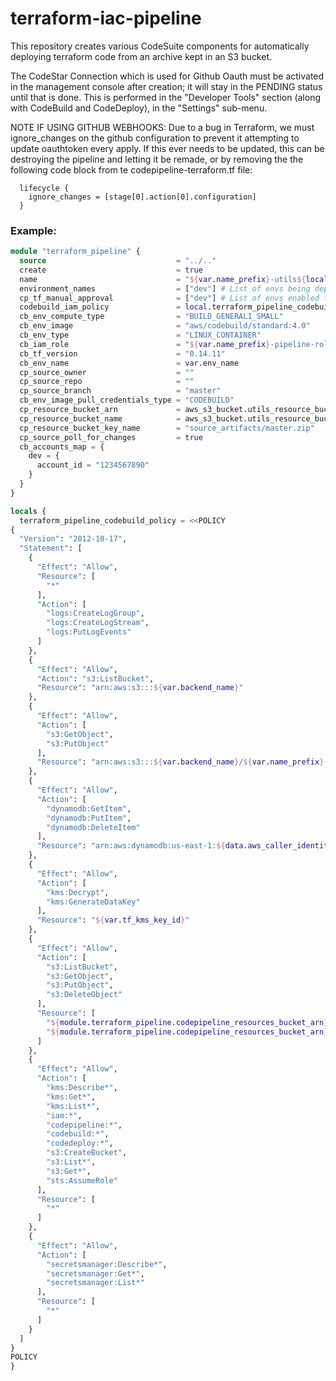 # terraform-iac-pipeline

This repository creates various CodeSuite components for automatically deploying terraform code from an archive kept in an S3 bucket.

The CodeStar Connection which is used for Github Oauth must be activated in the management console after creation; it will stay in the PENDING status until that is done. This is performed in the "Developer Tools" section (along with CodeBuild and CodeDeploy), in the "Settings" sub-menu.

NOTE IF USING GITHUB WEBHOOKS: Due to a bug in Terraform, we must ignore_changes on the github configuration to prevent it attempting to update oauthtoken every apply. If this ever needs to be updated, this can be destroying the pipeline and letting it be remade, or by removing the the following code block from te codepipeline-terraform.tf file:
```
  lifecycle {
    ignore_changes = [stage[0].action[0].configuration]
  }
```

### Example:
```terraform
module "terraform_pipeline" {
  source                             = "../.."
  create                             = true
  name                               = "${var.name_prefix}-utils${local.name_suffix}"
  environment_names                  = ["dev"] # List of envs being deployed
  cp_tf_manual_approval              = ["dev"] # List of envs enabled for manual approval
  codebuild_iam_policy               = local.terraform_pipeline_codebuild_policy
  cb_env_compute_type                = "BUILD_GENERAL1_SMALL"
  cb_env_image                       = "aws/codebuild/standard:4.0"
  cb_env_type                        = "LINUX_CONTAINER"
  cb_iam_role                        = "${var.name_prefix}-pipeline-role-${var.env_name}"
  cb_tf_version                      = "0.14.11"
  cb_env_name                        = var.env_name
  cp_source_owner                    = ""
  cp_source_repo                     = ""
  cp_source_branch                   = "master"
  cb_env_image_pull_credentials_type = "CODEBUILD"
  cp_resource_bucket_arn             = aws_s3_bucket.utils_resource_bucket.arn
  cp_resource_bucket_name            = aws_s3_bucket.utils_resource_bucket.bucket
  cp_resource_bucket_key_name        = "source_artifacts/master.zip"
  cp_source_poll_for_changes         = true
  cb_accounts_map = {
    dev = {
      account_id = "1234567890" 
    }
  }
}
```

```terraform
locals {
  terraform_pipeline_codebuild_policy = <<POLICY
{
  "Version": "2012-10-17",
  "Statement": [
    {
      "Effect": "Allow",
      "Resource": [
        "*"
      ],
      "Action": [
        "logs:CreateLogGroup",
        "logs:CreateLogStream",
        "logs:PutLogEvents"
      ]
    },
    {
      "Effect": "Allow",
      "Action": "s3:ListBucket",
      "Resource": "arn:aws:s3:::${var.backend_name}"
    },
    {
      "Effect": "Allow",
      "Action": [
        "s3:GetObject",
        "s3:PutObject"
      ],
      "Resource": "arn:aws:s3:::${var.backend_name}/${var.name_prefix}-infra-utils-${var.env_name}.tfstate"
    },
    {
      "Effect": "Allow",
      "Action": [
        "dynamodb:GetItem",
        "dynamodb:PutItem",
        "dynamodb:DeleteItem"
      ],
      "Resource": "arn:aws:dynamodb:us-east-1:${data.aws_caller_identity.current.account_id}:table/${var.backend_name}"
    },
    {
      "Effect": "Allow",
      "Action": [
        "kms:Decrypt",
        "kms:GenerateDataKey"
      ],
      "Resource": "${var.tf_kms_key_id}"
    },
    {
      "Effect": "Allow",
      "Action": [
        "s3:ListBucket",
        "s3:GetObject",
        "s3:PutObject",
        "s3:DeleteObject"
      ],
      "Resource": [
        "${module.terraform_pipeline.codepipeline_resources_bucket_arn}",
        "${module.terraform_pipeline.codepipeline_resources_bucket_arn}/*"
      ]
    },
    {
      "Effect": "Allow",
      "Action": [
        "kms:Describe*",
        "kms:Get*",
        "kms:List*",
        "iam:*",
        "codepipeline:*",
        "codebuild:*",
        "codedeploy:*",
        "s3:CreateBucket",
        "s3:List*",
        "s3:Get*",
        "sts:AssumeRole"
      ],
      "Resource": [
        "*"
      ]
    },
    {
      "Effect": "Allow",
      "Action": [
        "secretsmanager:Describe*",
        "secretsmanager:Get*",
        "secretsmanager:List*"
      ],
      "Resource": [
        "*"
      ]
    }
  ]
}
POLICY
}
```
